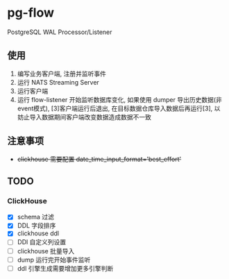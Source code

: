 # pg-flow
PostgreSQL WAL Processor/Listener

## 使用
1. 编写业务客户端, 注册并监听事件
2. 运行 NATS Streaming Server
3. 运行客户端
4. 运行 flow-listener 开始监听数据库变化, 如果使用 dumper 导出历史数据(非event模式), [3]客户端运行后退出, 在目标数据仓库导入数据后再运行[3], 以妨止导入数据期间客户端改变数据造成数据不一致


## 注意事项
- ~~clickhouse 需要配置 date_time_input_format='best_effort'~~

## TODO

### ClickHouse

- [x] schema 过滤
- [x] DDL 字段排序
- [x] clickhouse ddl
- [ ] DDl 自定义列设置
- [ ] clickhouse 批量导入
- [ ] dump 运行完开始事件监听
- [ ] ddl 引擎生成需要增加更多引擎判断
